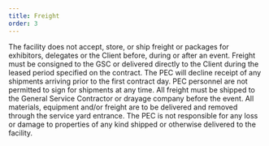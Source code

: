 ```yaml
---
title: Freight
order: 3
---
```


The facility does not accept, store, or ship freight or packages for exhibitors, delegates or the Client before, during or after an event. Freight must be consigned to the GSC or delivered directly to the Client during the leased period specified on the contract. The PEC will decline receipt of any shipments arriving prior to the first contract day. PEC personnel are not permitted to sign for shipments at any time. All freight must be shipped to the General Service Contractor or drayage company before the event. All materials, equipment and/or freight are to be delivered and removed through the service yard entrance. The PEC is not responsible for any loss or damage to properties of any kind shipped or otherwise delivered to the facility.
